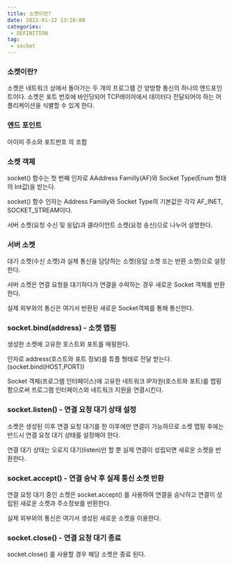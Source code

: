 ```yaml
---
title: 소켓이란?
date: 2021-01-22 13:26:00
categories:
 - DEFINITION
tag:
 - socket
---
```




### 소켓이란?

소켓은 네트워크 상에서 돌아가는 두 개의 프로그램 간 양방향 통신의 하나의 엔드포인트이다. 소켓은 포트 번호에 바인딩되어 TCP레이어에서 데이터다 전달되어야 하는 어플리케이션을 식별할 수 있게 한다.



<!-- more -->

### 엔드 포인트

아이피 주소와 포트번호 의 조합



### 소켓 객체

socket() 함수는 첫 번째 인자로 AAddress Familly(AF)와 Socket Type(Enum 형태의 Int값)을 받는다.

socket() 함수 인자는 Address Familly와 Socket Type의 기본값은 각각 AF_INET, SOCKET_STREAM이다.

서버 소켓(요청 수신 및 응답)과 클라이언트 소켓(요청 송신)으로 나누어 설명한다.



### 서버 소켓

대기 소켓(수신 소켓)과 실제 통신을 담당하는 소켓(응답 소켓 또는 반환 소켓)으로 설정한다.

서버 소켓은 연결 요청을 대기하다가 연결을 수락하는 경우 새로운 Socket 객체를 반환한다.

실제 외부와의 통신은 여기서 반환된 새로운 Socket객체를 통해 통신한다.



### socket.bind(address) - 소켓 맵핑

생성한 소켓에 고유한 호스트와 포트를 매핑한다.

인자로 address(호스트와 포트 정보)를 튜플 형태로 전달 받는다. (socket.bind(HOST,PORT))

Socket 객체(프로그램 인터페이스)에 고유한 네트워크 IP자원(호스트와 포트)를 맵핑함으로써 프로그램 인터페이스와 네트워크 지원을 연결시킨다.



### socket.listen() - 연결 요청 대기 상태 설정

소켓은 생성된 이후 연결 요청 대기를 한 이후에만 연결이 가능하므로 소켓 맵핑 후에는 반드시 연결 요청 대기 상태를 설정해야 한다.

연결 대기 상태는 오로지 대기(listen)만 할 뿐 실제 연결이 성립되면 새로운 소켓을 반환한다.



### socket.accept() - 연결 승낙 후 실제 통신 소켓 반환

연결 요청 대기 중인 소켓은 socket.accept() 를 사용하여 연결을 승낙하고 연결이 성립된 새로운 소켓과 주소정보를 반환한다.

실제 외부와의 통신은 여기서 생성된 새로운 소켓을 이용한다.



### socket.close() - 연결 요청 대기 종료

socket.close() 를 사용할 경우 해당 소켓은 종료 된다.